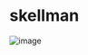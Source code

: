 # skellman

![image](https://github.com/necllmancer/skellman/assets/96694331/bd583a32-e6fa-4c20-afa8-9ae303e6ae1f)
